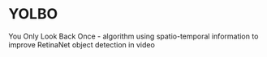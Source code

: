 # YOLBO
You Only Look Back Once - algorithm using spatio-temporal information to improve RetinaNet object detection in video
